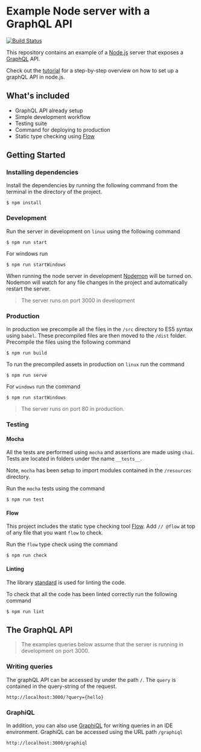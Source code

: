 # Example Node server with a GraphQL API

[![Build Status](https://travis-ci.org/HiThereCommunity/example-graphql-server.svg?branch=master)](https://travis-ci.org/HiThereCommunity/example-graphql-server)

This repository contains an example of a [Node.js](https://nodejs.org/en/) server
that exposes a [GraphQL](http://graphql.org/) API.

Check out the [tutorial](./docs/tutorial.md) for a step-by-step overview on how to set up a graphQL API in node.js.

## What's included

- GraphQL API already setup
- Simple development workflow
- Testing suite
- Command for deploying to production
- Static type checking using [Flow](https://flowtype.org/)

## Getting Started

### Installing dependencies
Install the dependencies by running the following command from the terminal in the directory of the project.

```
$ npm install
```

### Development

Run the server in development on `linux` using the following command

```
$ npm run start
```

For windows run

```
$ npm run startWindows
```

When running the node server in development [Nodemon](https://github.com/remy/nodemon) will be turned on.
Nodemon will watch for any file changes in the project and automatically restart the server.

> The server runs on port 3000 in development

### Production

In production we precompile all the files in the `/src` directory to ES5 syntax using `babel`. These precompiled files are then moved to the `/dist` folder. Precompile the files using the following command

```
$ npm run build
```

To run the precompiled assets in production on `linux` run the command

```
$ npm run serve
```

For `windows` run the command

```
$ npm run startWindows
```

> The server runs on port 80 in production.

### Testing

#### Mocha

All the tests are performed using `mocha` and assertions are made using `chai`. Tests are located in folders
under the name `__tests__`.

Note, `mocha` has been setup to import modules contained in the `/resources` directory.


Run the `mocha` tests using the command

```
$ npm run test
```

#### Flow

This project includes the static type checking tool [Flow](https://flowtype.org/). Add `// @flow`
at top of any file that you want `flow` to check.

Run the `flow` type check using the command

```
$ npm run check
```

#### Linting

The library [standard](http://standardjs.com/) is used for linting the code. 

To check that all the code has been linted correctly run the following command

```
$ npm run lint
```

## The GraphQL API

> The examples queries below assume that the server is running in development on port 3000.

### Writing queries
The graphQL API can be accessed by under the path `/`. The `query` is contained in the query-string
of the request.

```
http://localhost:3000/?query={hello}
```

### GraphiQL

In addition, you can also use [GraphiQL](https://github.com/graphql/graphiql) for
 writing queries in an IDE environment. GraphiQL can be accessed using the URL path `/graphiql`

 ```
http://localhost:3000/graphiql
 ```

